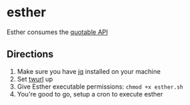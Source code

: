 # esther

Esther consumes the [quotable API](https://github.com/lukePeavey/quotable)

## Directions

1. Make sure you have [jq](https://stedolan.github.io/jq/) installed on your machine
2. Set [twurl](https://developer.twitter.com/en/docs) up
3. Give Esther executable permissions: `chmod +x esther.sh`
4. You're good to go, setup a cron to execute esther

